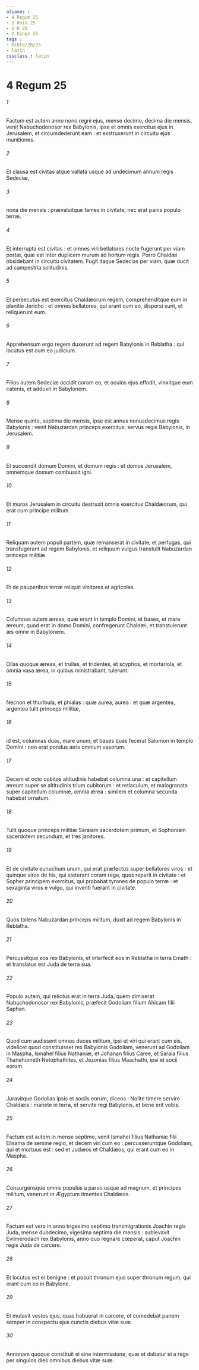```yaml
---
aliases : 
- 4 Regum 25
- 2 Rois 25
- 2 R 25
- 2 Kings 25
tags : 
- Bible/2R/25
- latin
cssclass : latin
---
```


# 4 Regum 25

###### 1
Factum est autem anno nono regni ejus, mense decimo, decima die mensis, venit Nabuchodonosor rex Babylonis, ipse et omnis exercitus ejus in Jerusalem, et circumdederunt eam : et exstruxerunt in circuitu ejus munitiones.
###### 2
Et clausa est civitas atque vallata usque ad undecimum annum regis Sedeciæ,
###### 3
nona die mensis : prævaluitque fames in civitate, nec erat panis populo terræ.
###### 4
Et interrupta est civitas : et omnes viri bellatores nocte fugerunt per viam portæ, quæ est inter duplicem murum ad hortum regis. Porro Chaldæi obsidebant in circuitu civitatem. Fugit itaque Sedecias per viam, quæ ducit ad campestria solitudinis.
###### 5
Et persecutus est exercitus Chaldæorum regem, comprehenditque eum in planitie Jericho : et omnes bellatores, qui erant cum eo, dispersi sunt, et reliquerunt eum.
###### 6
Apprehensum ergo regem duxerunt ad regem Babylonis in Reblatha : qui locutus est cum eo judicium.
###### 7
Filios autem Sedeciæ occidit coram eo, et oculos ejus effodit, vinxitque eum catenis, et adduxit in Babylonem.
###### 8
Mense quinto, septima die mensis, ipse est annus nonusdecimus regis Babylonis : venit Nabuzardan princeps exercitus, servus regis Babylonis, in Jerusalem.
###### 9
Et succendit domum Domini, et domum regis : et domos Jerusalem, omnemque domum combussit igni.
###### 10
Et muros Jerusalem in circuitu destruxit omnis exercitus Chaldæorum, qui erat cum principe militum.
###### 11
Reliquam autem populi partem, quæ remanserat in civitate, et perfugas, qui transfugerant ad regem Babylonis, et reliquum vulgus transtulit Nabuzardan princeps militiæ.
###### 12
Et de pauperibus terræ reliquit vinitores et agricolas.
###### 13
Columnas autem æreas, quæ erant in templo Domini, et bases, et mare æreum, quod erat in domo Domini, confregerunt Chaldæi, et transtulerunt æs omne in Babylonem.
###### 14
Ollas quoque æreas, et trullas, et tridentes, et scyphos, et mortariola, et omnia vasa ærea, in quibus ministrabant, tulerunt.
###### 15
Necnon et thuribula, et phialas : quæ aurea, aurea : et quæ argentea, argentea tulit princeps militiæ,
###### 16
id est, columnas duas, mare unum, et bases quas fecerat Salomon in templo Domini : non erat pondus æris omnium vasorum.
###### 17
Decem et octo cubitos altitudinis habebat columna una : et capitellum æreum super se altitudinis trium cubitorum : et retiaculum, et malogranata super capitellum columnæ, omnia ærea : similem et columna secunda habebat ornatum.
###### 18
Tulit quoque princeps militiæ Saraiam sacerdotem primum, et Sophoniam sacerdotem secundum, et tres janitores.
###### 19
Et de civitate eunuchum unum, qui erat præfectus super bellatores viros : et quinque viros de his, qui steterant coram rege, quos reperit in civitate : et Sopher principem exercitus, qui probabat tyrones de populo terræ : et sexaginta viros e vulgo, qui inventi fuerant in civitate.
###### 20
Quos tollens Nabuzardan princeps militum, duxit ad regem Babylonis in Reblatha.
###### 21
Percussitque eos rex Babylonis, et interfecit eos in Reblatha in terra Emath : et translatus est Juda de terra sua.
###### 22
Populo autem, qui relictus erat in terra Juda, quem dimiserat Nabuchodonosor rex Babylonis, præfecit Godoliam filium Ahicam filii Saphan.
###### 23
Quod cum audissent omnes duces militum, ipsi et viri qui erant cum eis, videlicet quod constituisset rex Babylonis Godoliam, venerunt ad Godoliam in Maspha, Ismahel filius Nathaniæ, et Johanan filius Caree, et Saraia filius Thanehumeth Netophathites, et Jezonias filius Maachathi, ipsi et socii eorum.
###### 24
Juravitque Godolias ipsis et sociis eorum, dicens : Nolite timere servire Chaldæis : manete in terra, et servite regi Babylonis, et bene erit vobis.
###### 25
Factum est autem in mense septimo, venit Ismahel filius Nathaniæ filii Elisama de semine regio, et decem viri cum eo : percusseruntque Godoliam, qui et mortuus est : sed et Judæos et Chaldæos, qui erant cum eo in Maspha.
###### 26
Consurgensque omnis populus a parvo usque ad magnum, et principes militum, venerunt in Ægyptum timentes Chaldæos.
###### 27
Factum est vero in anno trigesimo septimo transmigrationis Joachin regis Juda, mense duodecimo, vigesima septima die mensis : sublevavit Evilmerodach rex Babylonis, anno quo regnare cœperat, caput Joachin regis Juda de carcere.
###### 28
Et locutus est ei benigne : et posuit thronum ejus super thronum regum, qui erant cum eo in Babylone.
###### 29
Et mutavit vestes ejus, quas habuerat in carcere, et comedebat panem semper in conspectu ejus cunctis diebus vitæ suæ.
###### 30
Annonam quoque constituit ei sine intermissione, quæ et dabatur ei a rege per singulos dies omnibus diebus vitæ suæ.
